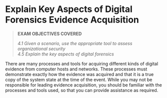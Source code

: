 # Explain Key Aspects of Digital Forensics Evidence Acquisition

> **EXAM OBJECTIVES COVERED**
> 
> _4.1 Given a scenario, use the appropriate tool to assess organizational security  
> 4.5 Explain the key aspects of digital forensics_

There are many processes and tools for acquiring different kinds of digital evidence from computer hosts and networks. These processes must demonstrate exactly how the evidence was acquired and that it is a true copy of the system state at the time of the event. While you may not be responsible for leading evidence acquisition, you should be familiar with the processes and tools used, so that you can provide assistance as required.